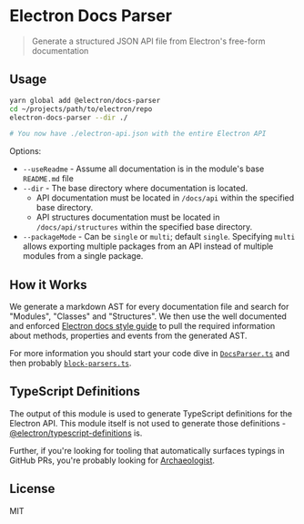 # Electron Docs Parser

> Generate a structured JSON API file from Electron's free-form documentation

## Usage

```bash
yarn global add @electron/docs-parser
cd ~/projects/path/to/electron/repo
electron-docs-parser --dir ./

# You now have ./electron-api.json with the entire Electron API
```

Options:
* `--useReadme` - Assume all documentation is in the module's base `README.md` file 
* `--dir` - The base directory where documentation is located.
  * API documentation must be located in `/docs/api` within the specified base directory.
  * API structures documentation must be located in `/docs/api/structures` within the specified base directory.
* `--packageMode` - Can be `single` or `multi`; default `single`. Specifying `multi` allows exporting multiple packages from an API instead of multiple modules from a single package.

## How it Works

We generate a markdown AST for every documentation file and search for
"Modules", "Classes" and "Structures".  We then use the well documented
and enforced [Electron docs style guide](https://github.com/electron/electron/blob/master/docs/styleguide.md) to pull the required information
about methods, properties and events from the generated AST.

For more information you should start your code dive in
[`DocsParser.ts`](src/DocsParser.ts) and then probably
[`block-parsers.ts`](src/block-parsers.ts).

## TypeScript Definitions

The output of this module is used to generate TypeScript definitions for
the Electron API. This module itself is not used to generate those
definitions - [@electron/typescript-definitions](https://github.com/electron/typescript-definitions) is.

Further, if you're looking for tooling that automatically surfaces
typings in GitHub PRs, you're probably looking for [Archaeologist](https://github.com/electron/archaeologist).

## License

MIT
